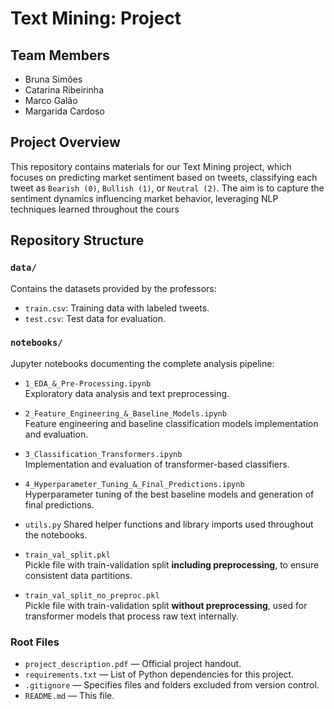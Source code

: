 # Text Mining: Project

## Team Members
- Bruna Simões  
- Catarina Ribeirinha  
- Marco Galão  
- Margarida Cardoso  

## Project Overview
This repository contains materials for our Text Mining project, which focuses on predicting market sentiment based on tweets, classifying each tweet as `Bearish (0)`, `Bullish (1)`, or `Neutral (2)`. The aim is to capture the sentiment dynamics influencing market behavior, leveraging NLP techniques learned throughout the cours

## Repository Structure

### `data/`
Contains the datasets provided by the professors:
- `train.csv`: Training data with labeled tweets.
- `test.csv`: Test data for evaluation.

### `notebooks/`
Jupyter notebooks documenting the complete analysis pipeline:
- `1_EDA_&_Pre-Processing.ipynb`  
  Exploratory data analysis and text preprocessing.

- `2_Feature_Engineering_&_Baseline_Models.ipynb`  
  Feature engineering and baseline classification models implementation and evaluation.

- `3_Classification_Transformers.ipynb`  
  Implementation and evaluation of transformer-based classifiers.

- `4_Hyperparameter_Tuning_&_Final_Predictions.ipynb`  
  Hyperparameter tuning of the best baseline models and generation of final predictions.

- `utils.py`
  Shared helper functions and library imports used throughout the notebooks.
  
- `train_val_split.pkl`  
  Pickle file with train-validation split **including preprocessing**, to ensure consistent data partitions.

- `train_val_split_no_preproc.pkl`  
  Pickle file with train-validation split **without preprocessing**, used for transformer models that process raw text internally.

### Root Files
- `project_description.pdf` — Official project handout. 
- `requirements.txt` — List of Python dependencies for this project.
- `.gitignore` — Specifies files and folders excluded from version control.
- `README.md` — This file.

